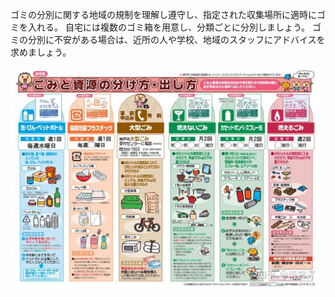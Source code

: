 ゴミの分別に関する地域の規制を理解し遵守し、指定された収集場所に適時にゴミを入れる。
自宅には複数のゴミ箱を用意し、分類ごとに分別しましょう。
ゴミの分別に不安がある場合は、近所の人や学校、地域のスタッフにアドバイスを求めましょう。

<img src="images/4.png" alt="LINE" width="500">
